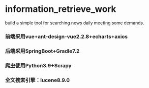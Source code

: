 # information_retrieve_work
build a simple tool for searching news daily meeting some demands.

### 前端采用vue+ant-design-vue2.2.8+echarts+axios

### 后端采用SpringBoot+Gradle7.2

### 爬虫使用Python3.9+Scrapy

### 全文搜索引擎：lucene8.9.0
